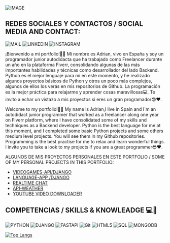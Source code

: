 ![IMAGE](https://github.com/user-attachments/assets/c1c893a1-645d-4d06-a845-0fdbc04bc5ea)


## REDES SOCIALES Y CONTACTOS / SOCIAL MEDIA AND CONTACT:

![MAIL](https://img.shields.io/badge/Gmail-D14836?style=for-the-badge&logo=gmail&logoColor=white)
![LINKEDIN](https://img.shields.io/badge/LinkedIn-0077B5?style=for-the-badge&logo=linkedin&logoColor=white)
![INSTAGRAM](https://img.shields.io/badge/Instagram-E4405F?style=for-the-badge&logo=instagram&logoColor=white)


¡Bienvenido a mi portfolio!🙋‍♂️ Mi nombre es Adrian, vivo en España y soy un programador junior autodidacta que ha trabajado como Freelancer durante un año en la plataforma Fiverr, consolidando algunas de las más importantes habilidades y técnicas como desarrollador del lado Backend. Python es el mejor lenguaje para mí en este momento, y he realizado algunos proyectos básicos de Python  y otros un poco más complejos, algunos de ellos los verás en mis repositorios de Github. La programación es la mejor práctica para relajarme y aprender cosas maravillosas💻. Te invito a echar un vistazo a mis proyectos si eres un gran programador😎❤.

Welcome to my portfolio!🙋‍♂️ My name is Adrian,I live in Spain and I´m an autodidact junior programmer that worked as a freelancer along one year on Fiverr platform, where I have consolidated some of my skills and techniques as a Backend developer.
Python is the best language for me at this moment, and I completed some basic Python projects and some others medium level projects. You will see them in my Github repositories.
Programming is the best practise for me to relax and learn wonderful things. I invite you to take a look to my projects if you are a great programmer😎❤.



ALGUNOS DE MIS PROYECTOS PERSONALES EN ESTE PORTFOLIO / SOME OF MY PERSONAL PROJECTS IN THIS PORTFOLIO:

 * [VIDEOGAMES-API/DJANGO](https://github.com/ADRIDEV2024/ADRIDEV2024-VIDEOGAME-API-DJANGO.git)
 * [LANGUAGE-APP /DJANGO](https://github.com/ADRIDEV2024/LanguageApp.git)
 * [REALTIME CHAT](https://github.com/ADRIDEV2024/RealTimeChatApp-Python.git)
 * [API-WEATHER](https://github.com/ADRIDEV2024/APIWheater.git)
 * [YOUTUBE VIDEO DOWNLOADER](https://github.com/ADRIDEV2024/Youtube-Downloader.git)
         
## COMPETENCIAS / SKILLS & KNOWLEADGE 💻🧠

![PYTHON](https://img.shields.io/badge/Python-FFD43B?style=for-the-badge&logo=python&logoColor=yellow) 
![DJANGO](https://img.shields.io/badge/Django-092E20?style=for-the-badge&logo=django&logoColor=green)
![FASTAPI](https://img.shields.io/badge/fastapi-109989?style=for-the-badge&logo=FASTAPI&logoColor=white)
![Git](https://img.shields.io/badge/git-%23F05033.svg?style=for-the-badge&logo=git&logoColor=white)
![HTML5](https://img.shields.io/badge/HTML5-E34F26?style=for-the-badge&logo=html5&logoColor=white)
![SQL](https://img.shields.io/badge/MySQL-005C84?style=for-the-badge&logo=mysql&logoColor=black)
![MONGODB](https://img.shields.io/badge/MongoDB-109989?style=for-the-badge&logo=MONGODB&logoColor=green)




[![Top Langs](https://github-readme-stats.vercel.app/api/top-langs/?username=ADRIDEV2024&layout=donut)](https://github.com/anuraghazra/github-readme-stats)







 
